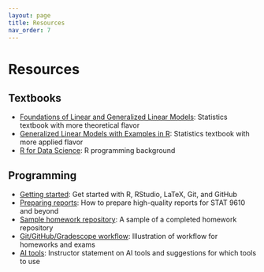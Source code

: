 ```yaml
---
layout: page
title: Resources
nav_order: 7
---
```

# Resources

## Textbooks

- [Foundations of Linear and Generalized Linear Models](https://ebookcentral-proquest-com.proxy.library.upenn.edu/lib/upenn-ebooks/detail.action?pq-origsite=primo&docID=7104002): Statistics textbook with more theoretical flavor
- [Generalized Linear Models with Examples in R](https://link-springer-com.proxy.library.upenn.edu/book/10.1007/978-1-4419-0118-7): Statistics textbook with more applied flavor
- [R for Data Science](https://r4ds.hadley.nz/): R programming background

## Programming

- [Getting started](https://katsevich-teaching.github.io/stat-9610-fall-2023/assets/getting-started.pdf): Get started with R, RStudio, LaTeX, Git, and GitHub
- [Preparing reports](https://katsevich-teaching.github.io/stat-9610-fall-2023/assets/preparing-reports.pdf): How to prepare high-quality reports for STAT 9610 and beyond
- [Sample homework repository](https://github.com/stat-9610-fall-2023/sample-homework-stat-9610): A sample of a completed homework repository
- [Git/GitHub/Gradescope workflow](https://hmc-cs-131-spring2020.github.io/howtos/assignments.html): Illustration of workflow for homeworks and exams
- [AI tools](https://katsevich-teaching.github.io/stat-9610-fall-2023/resources/ai/): Instructor statement on AI tools and suggestions for which tools to use
